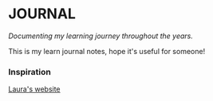 # JOURNAL

_Documenting my learning journey throughout the years._

This is my learn journal notes, hope it's useful for someone!

### Inspiration

[Laura's website](https://laurabeatris.com)
